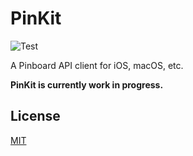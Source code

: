 # PinKit

![Test](https://github.com/newmarcel/PinKit/workflows/Test/badge.svg?branch=main)

A Pinboard API client for iOS, macOS, etc.

**PinKit is currently work in progress.**

## License

[MIT](./LICENSE)
